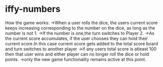 # iffy-numbers

How the game works:
->When a user rolls the dice, the users current score keeps increasing corresponding to the number on the dice, as long as the number is not 1.
->If the number is one,the turn switches to Player 2.
->As the current score accumulates, if the user chooses they can hold their current score.In this case current score gets added to the total score board and turn switches to another player
->if any users total score is atleast 100 then that user wins and either player can no longer roll the dice or hold points.
->only the new game functionality remains active at this point.

